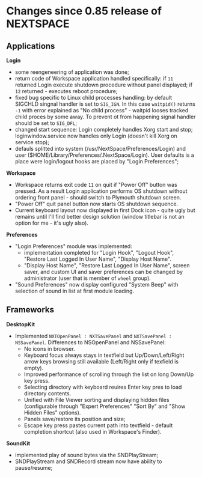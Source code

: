 Changes since 0.85 release of NEXTSPACE
===

Applications
---

**Login**

- some reengeneering of application was done;
- return code of Workspace application handled specifically: if `11` returned Login execute shutdown procedure without panel displayed; if `12` returned - executes reboot procedure;
- fixed bug specific to Linux child processes handling: by default SIGCHLD singnal handler is set to `SIG_IGN`. In this case `waitpid()` returns `-1` with error explained as "No child process" - waitpid looses tracked child proces by some away. To prevent ot from happening signal handler should be set to `SIG_DFL`;
- changed start sequence: Login completely handles Xorg start and stop; loginwindow.service now handles only Login (doesn't kill Xorg on service stop);
- defauls splitted into system (/usr/NextSpace/Preferences/Login) and user ($HOME/Library/Preferences/.NextSpace/Login). User defaults is a place were login/logout hooks are placed by "Login Preferences";

**Workspace**

- Workspace returns exit code `11` on quit if "Power Off" button was pressed. As a result Login application performs OS shutdown without ordering front panel - should switch to Plymouth shutdown screen.
- "Power Off" quit panel button now starts OS shutdown sequence.
- Current keyboard layout now displayed in first Dock icon - quite ugly but remains until I'll find better design solution (window titlebar is not an option for me - it's ugly also).

**Preferences**

- "Login Preferences" module was implemented:
	- implementation completed for "Login Hook", "Logout Hook", "Restore Last Logged In User Name", "Display Host Name".
	- "Display Host Name", "Restore Last Logged In User Name", screen saver, and custom UI and saver preferences can be changed by administrator (user that is member of `wheel` group).
- "Sound Preferences" now display configured "System Beep" with selection of sound in list at first module loading.

Frameworks
---

**DesktopKit**

- Implemented `NXTOpenPanel : NXTSavePanel` and `NXTSavePanel : NSSavePanel`. 
  Differences to NSOpenPanel and NSSavePanel:
	- No icons in browser.
	- Keyboard focus always stays in textfield but Up/Down/Left/Right arrow keys browsing still available (Left/Right only if texfield is empty).
	- Improved performance of scrolling through the list on long Down/Up key press.
	- Selecting directory with keyboard reuires Enter key pres to load directory contents.
	- Unified with File Viewer sorting and displaying hidden files (configurable through "Expert Preferences" "Sort By" and "Show Hidden Files" options).
	- Panels save/restore its position and size;
	- Escape key press pastes current path into textfield - default completion shortcut (also used in Workspace's Finder).

**SoundKit**

- implemented play of sound bytes via the SNDPlayStream;
- SNDPlayStream and SNDRecord stream now have ability to pause/resume;